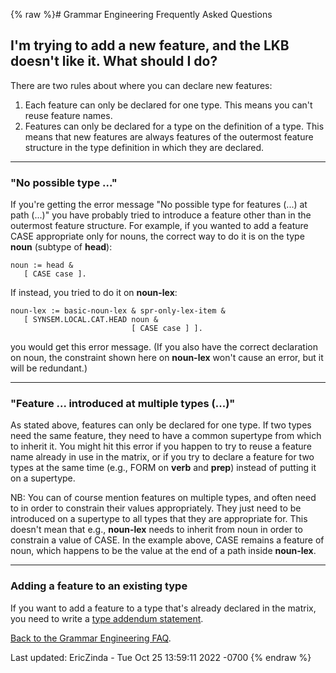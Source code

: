 {% raw %}# Grammar Engineering Frequently Asked Questions

## I'm trying to add a new feature, and the LKB doesn't like it. What should I do?

There are two rules about where you can declare new features:

1. Each feature can only be declared for one type. This means you can't
reuse feature names.
2. Features can only be declared for a type on the definition of a
type. This means that new features are always features of the
outermost feature structure in the type definition in which they are
declared.

* * *

### "No possible type ..."

If you're getting the error message "No possible type for features (...)
at path (...)" you have probably tried to introduce a feature other than
in the outermost feature structure. For example, if you wanted to add a
feature CASE appropriate only for nouns, the correct way to do it is on
the type **noun** (subtype of **head**):

    noun := head &
       [ CASE case ].

If instead, you tried to do it on **noun-lex**:

    noun-lex := basic-noun-lex & spr-only-lex-item &
       [ SYNSEM.LOCAL.CAT.HEAD noun &
                               [ CASE case ] ].

you would get this error message. (If you also have the correct
declaration on noun, the constraint shown here on **noun-lex** won't
cause an error, but it will be redundant.)

* * *

### "Feature ... introduced at multiple types (...)"

As stated above, features can only be declared for one type. If two
types need the same feature, they need to have a common supertype from
which to inherit it. You might hit this error if you happen to try to
reuse a feature name already in use in the matrix, or if you try to
declare a feature for two types at the same time (e.g., FORM on **verb**
and **prep**) instead of putting it on a supertype.

NB: You can of course mention features on multiple types, and often need
to in order to constrain their values appropriately. They just need to
be introduced on a supertype to all types that they are appropriate for.
This doesn't mean that e.g., **noun-lex** needs to inherit from noun in
order to constrain a value of CASE. In the example above, CASE remains a
feature of noun, which happens to be the value at the end of a path
inside **noun-lex**.

* * *

### Adding a feature to an existing type

If you want to add a feature to a type that's already declared in the
matrix, you need to write a [type addendum
statement](../GeFaqTypeAddendum).

[Back to the Grammar Engineering FAQ](/GrammarEngineeringFaq).

Last updated: EricZinda - Tue Oct 25 13:59:11 2022 -0700
{% endraw %}